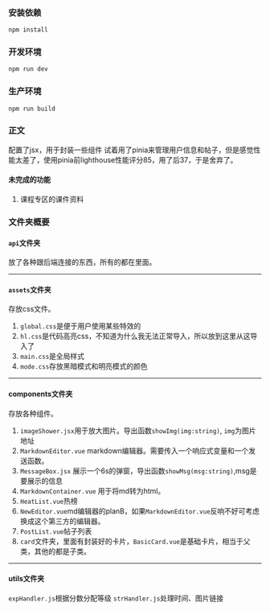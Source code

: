 ### 安装依赖

```sh
npm install
```

### 开发环境

```sh
npm run dev
```

### 生产环境

```sh
npm run build
```

### 正文

配置了jsx，用于封装一些组件
试着用了pinia来管理用户信息和帖子，但是感觉性能太差了，使用pinia前lighthouse性能评分85，用了后37，于是舍弃了。

#### 未完成的功能

1. 课程专区的课件资料

### 文件夹概要

#### `api`文件夹

放了各种跟后端连接的东西，所有的都在里面。

---

#### `assets`文件夹

存放css文件。

1. `global.css`是便于用户使用某些特效的
2. `hl.css`是代码高亮css，不知道为什么我无法正常导入，所以放到这里从这导入了
3. `main.css`是全局样式
4. `mode.css`存放黑暗模式和明亮模式的颜色

---

#### components文件夹

存放各种组件。

1. `imageShower.jsx`用于放大图片。导出函数`showImg(img:string)`, `img`为图片地址
2. `MarkdownEditor.vue` markdown编辑器。需要传入一个响应式变量和一个发送函数。
3. `MessageBox.jsx` 展示一个6s的弹窗，导出函数`showMsg(msg:string)`,msg是要展示的信息
4. `MarkdownContainer.vue` 用于将md转为html。
5. `HeatList.vue`热榜
6. `NewEditor.vue`md编辑器的planB，如果`MarkdownEditor.vue`反响不好可考虑换成这个第三方的编辑器。
7. `PostList.vue`帖子列表
8. `card`文件夹，里面有封装好的卡片，`BasicCard.vue`是基础卡片，相当于父类，其他的都是子类。

---

#### utils文件夹

`expHandler.js`根据分数分配等级
`strHandler.js`处理时间、图片链接
